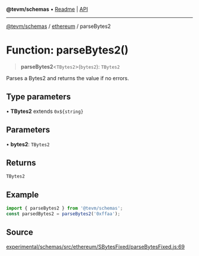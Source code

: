 **@tevm/schemas** • [Readme](../../README.md) \| [API](../../modules.md)

***

[@tevm/schemas](../../README.md) / [ethereum](../README.md) / parseBytes2

# Function: parseBytes2()

> **parseBytes2**\<`TBytes2`\>(`bytes2`): `TBytes2`

Parses a Bytes2 and returns the value if no errors.

## Type parameters

• **TBytes2** extends ```0x${string}```

## Parameters

• **bytes2**: `TBytes2`

## Returns

`TBytes2`

## Example

```ts
import { parseBytes2 } from '@tevm/schemas';
const parsedBytes2 = parseBytes2('0xffaa');
```

## Source

[experimental/schemas/src/ethereum/SBytesFixed/parseBytesFixed.js:69](https://github.com/evmts/tevm-monorepo/blob/main/experimental/schemas/src/ethereum/SBytesFixed/parseBytesFixed.js#L69)

